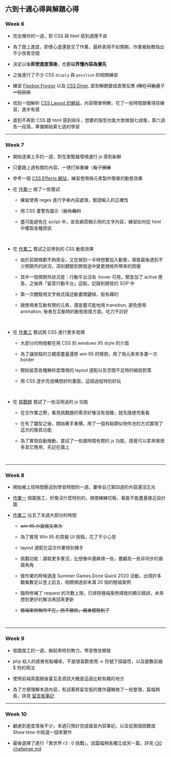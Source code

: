 ## 六到十週心得與解題心得

### Week 6

- 完全爆炸的一週，對 CSS 與 html 感到適應不良

- 為了趕上進度，即便心虛還是交了作業，最終表現不如預期，作業被助教指出不少改善空間

- 決定以後**即使進度落後**，也要**以弄懂內容為優先**

- 之後進行了不少 CSS `disply` 與 `position` 的相關練習

- 練習 [Flexbox Froggy](http://flexboxfroggy.com/) 以及 [CSS Diner](https://flukeout.github.io/),  直到解題變成直覺反應 ~~(現在可能還了一些回去~~

- 找到一個解析 [CSS Layout 的網站](https://zh-tw.learnlayout.com/toc.html)，內容簡單明瞭，花了一些時間跟著項目練習，進步有感

- 直到不再對 CSS 跟 html 感到排斥，想要的版型也能大致做個七成像，第六週告一段落，準備開始第七週的學習

---

### Week 7

- 開始逐漸上手的一週，對在瀏覽器環境運行 js 感到新鮮

- 只要跟上週有關的內容，一律打掉重練（~~看了頭痛~~

- 參考一個 [CSS Effects 網站](https://emilkowalski.github.io/css-effects-snippets/)，練習使用偽元素製作簡單的動態效果

- 在 [作業一](https://lidemy.github.io/mentor-program-4th-WooooHuan/homeworks/week7/hw1/) 做了一些嘗試

    - 練習使用 regex 進行字串內容處理，驗證輸入的正確性

    - 用 CSS 畫警告圖示（~~挺有趣的~~

    - 盡可能避免在 script 中，宣告網頁顯示用的文字內容，練習如何從 html 中獲取各種資訊

    <br>
    
- 在 [作業二](https://lidemy.github.io/mentor-program-4th-WooooHuan/homeworks/week7/hw2/) 嘗試之前學到的 CSS 動態效果

    - 由於前期規劃不夠周全，又在做到一半時想要加入動態，導致最後遇到不少預期外的狀況，深刻體驗到開發途中變更規格所帶來的困擾

    - 其中一個預期外狀況是：行動平台沒有 :hover 可用，緊急加了 active 應急，之後將「留意行動平台」這點，記錄到開發的 SOP 中

    - 第一次體驗用文字格式描述動畫關鍵幀，挺有趣的

    - 跟使用者互動有關的元素，還是盡可能地用 transition, 避免使用 animation, 後者在互動時的動態銜接方面，吃力不討好

    <br>


- 在 [作業三](https://lidemy.github.io/mentor-program-4th-WooooHuan/homeworks/week7/hw3/) 嘗試將 CSS 進行更多發揮

    - 大部分的時間都在用 CSS 刻 windows 95 style 的介面

    - 為了讓按鈕的立體感盡量還原 win 95 的樣貌，用了偽元素來多畫一次 border

    - 開始留意各種解析度環境的 layout 適配以及空間不足時的縮放對策

    - 用 CSS 逐步完成構想好的畫面，這個過程特別好玩

    <br>

- 在 [挑戰題](https://lidemy.github.io/mentor-program-4th-WooooHuan/homeworks/week7/ch1/) 嘗試了一些沒用過的 js 功能

    - 在交作業之際，看見挑戰題的需求好像沒有很難，就先隨便兜看看

    - 在有了雛型之後，開始著手重構，用了一個有點類似物件池的方式實現了這次的換頁功能

    - 為了實現自動捲動，嘗試了一些跟時間有關的 js 功能，感覺可以拿來做很多其它應用，先記在牆上

    <br>

---

### Week 8

- 開始被上班時間壓迫到學習時間的一週，慶幸自己第四週的內容還沒忘光

- [作業一](https://lidemy.github.io/mentor-program-4th-WooooHuan/homeworks/week8/hw1/) 按圖施工，好像沒什麼特別的，順便練練切板，看能不能盡量接近設計圖

- [作業二](https://lidemy.github.io/mentor-program-4th-WooooHuan/homeworks/week8/hw2/) 佔去了本週大部分的時間

    - ~~win 95 介面我又來ㄌ~~

    - 為了實現 Win 95 的頁籤 UI 按鈕，花了不少心思

    - layout 適配在這次作業特別棘手

    - 挑戰功能：讀取更多實況，比想像中還麻煩一些，要顧及一些非同步的眉眉角角

    - 做作業的時候適逢 Summer Games Done Quick 2020 活動，出現許多觀看數足以登上前五，相關頻道卻未滿 20 個的極端案例

    - 臨時修補了 request 的次數上限，已排除極端案例導致的顯示錯誤，未來想到更好的解法再回來更新

    - ~~極端案例無所不在，防不勝防，親身體驗到了~~

    <br>

---

### Week 9

 - 按圖施工的一週，做起來特別無力，學習倦怠頻發

 - php 給人的感覺有點囉嗦，不是很喜歡使用 -> 符號下探屬性，以及變數前綴 $ 符的用法

 - 使用前端頁面跟後臺互丟資訊大概是這週比較有趣的地方

 - 為了方便理解本週內容，有試著將留言版的實作邏輯做了一些整理，篇幅稍長，詳見 [留言板筆記]()

 ---

 ### Week 10

- 顧慮到進度落後不少，本週只預計完成複習內容筆記，以及從兩個挑戰或 Show time 中挑選一個來實作

- 最後選擇了進行「異世界 r3 : 0 挑戰」，因篇幅稍長獨立成另一篇，詳見 [r30 challenge.md]()